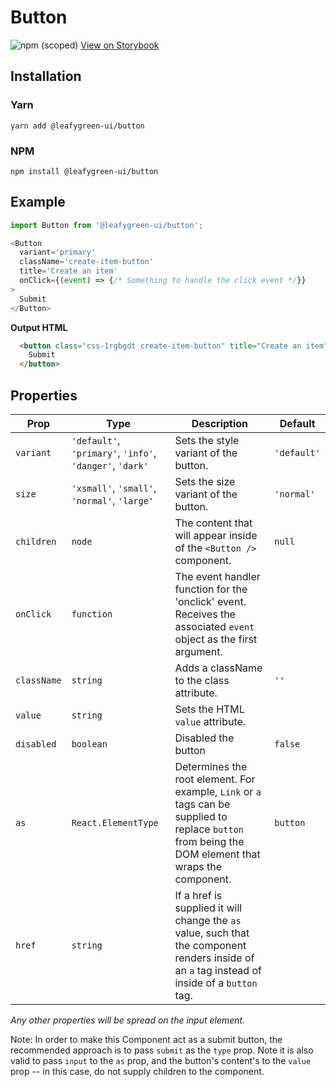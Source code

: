 # Button

![npm (scoped)](https://img.shields.io/npm/v/@leafygreen-ui/button.svg)
[View on Storybook](https://mongodb.github.io/leafygreen-ui/?path=/story/buttons--default)

## Installation

### Yarn

```shell
yarn add @leafygreen-ui/button
```

### NPM

```shell
npm install @leafygreen-ui/button
```

## Example

```Javascript
import Button from '@leafygreen-ui/button';

<Button
  variant='primary'
  className='create-item-button'
  title='Create an item'
  onClick={(event) => {/* Something to handle the click event */}}
>
  Submit
</Button>
```

**Output HTML**

```HTML
  <button class="css-1rgbgdt create-item-button" title="Create an item" disabled="false">
    Submit
  </button>
```

## Properties

| Prop        | Type                                                     | Description                                                                                                                                           | Default     |
| ----------- | -------------------------------------------------------- | ----------------------------------------------------------------------------------------------------------------------------------------------------- | ----------- |
| `variant`   | `'default'`, `'primary'`, `'info'`, `'danger'`, `'dark'` | Sets the style variant of the button.                                                                                                                 | `'default'` |
| `size`      | `'xsmall'`, `'small'`, `'normal'`, `'large'`             | Sets the size variant of the button.                                                                                                                  | `'normal'`  |
| `children`  | `node`                                                   | The content that will appear inside of the `<Button />` component.                                                                                    | `null`      |
| `onClick`   | `function`                                               | The event handler function for the 'onclick' event. Receives the associated `event` object as the first argument.                                     |             |
| `className` | `string`                                                 | Adds a className to the class attribute.                                                                                                              | `''`        |
| `value`     | `string`                                                 | Sets the HTML `value` attribute.                                                                                                                      |             |
| `disabled`  | `boolean`                                                | Disabled the button                                                                                                                                   | `false`     |
| `as`        | `React.ElementType`                                      | Determines the root element. For example, `Link` or `a` tags can be supplied to replace `button` from being the DOM element that wraps the component. | `button`    |
| `href`      | `string`                                                 | If a href is supplied it will change the `as` value, such that the component renders inside of an `a` tag instead of inside of a `button` tag.        |             |

_Any other properties will be spread on the input element._

Note: In order to make this Component act as a submit button, the recommended approach is to pass `submit` as the `type` prop. Note it is also valid to pass `input` to the `as` prop, and the button's content's to the `value` prop -- in this case, do not supply children to the component.
